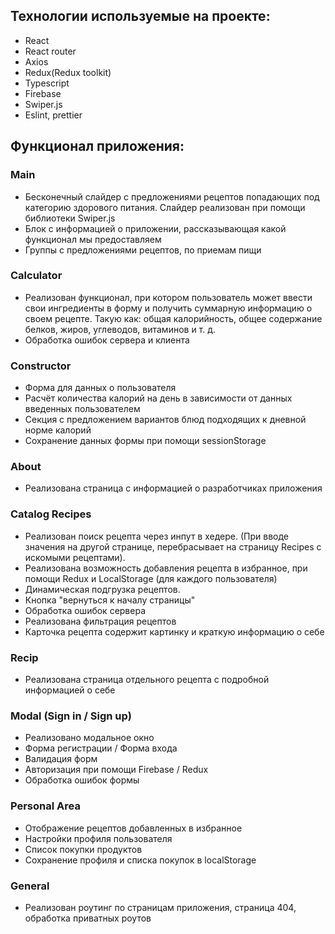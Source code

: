 ## Технологии используемые на проекте: 
- React
- React router
- Axios
- Redux(Redux toolkit)
- Typescript
- Firebase
- Swiper.js
- Eslint, prettier 

## Функционал приложения:
### Main
- Бесконечный слайдер с предложениями рецептов попадающих под категорию здорового питания. Слайдер реализован при помощи библиотеки Swiper.js
- Блок с информацией о приложении, рассказывающая какой функционал мы предоставляем
- Группы с предложениями рецептов, по приемам пищи
### Calculator
- Реализован функционал, при котором пользователь может ввести свои ингредиенты в форму и получить суммарную информацию о своем рецепте. Такую как: общая калорийность, общее содержание белков, жиров, углеводов, витаминов и т. д. 
- Обработка ошибок сервера и клиента
### Constructor
- Форма для данных о пользователя
- Расчёт количества калорий на день в зависимости от данных введенных пользователем 
- Секция с предложением вариантов блюд подходящих к дневной норме калорий
- Сохранение данных формы при помощи sessionStorage 
### About
- Реализована страница с информацией о разработчиках приложения
### Catalog Recipes 
- Реализован поиск рецепта через инпут в хедере. (При вводе значения на другой странице, перебрасывает на страницу Recipes с искомыми рецептами).
- Реализована возможность добавления рецепта в избранное, при помощи Redux и LocalStorage (для каждого пользователя)
- Динамическая подгрузка рецептов.
- Кнопка "вернуться к началу страницы"
- Обработка ошибок сервера 
- Реализована фильтрация рецептов
- Карточка рецепта содержит картинку и краткую информацию о себе
### Recip
- Реализована страница отдельного рецепта с подробной информацией о себе
### Modal (Sign in / Sign up) 
- Реализовано модальное окно
- Форма регистрации / Форма входа
- Валидация форм
- Авторизация при помощи Firebase / Redux
- Обработка ошибок формы
### Personal Area
- Отображение рецептов добавленных в избранное
- Настройки профиля пользователя
- Список покупки продуктов
- Сохранение профиля и списка покупок в localStorage
### General
- Реализован роутинг по страницам приложения, страница 404, обработка приватных роутов